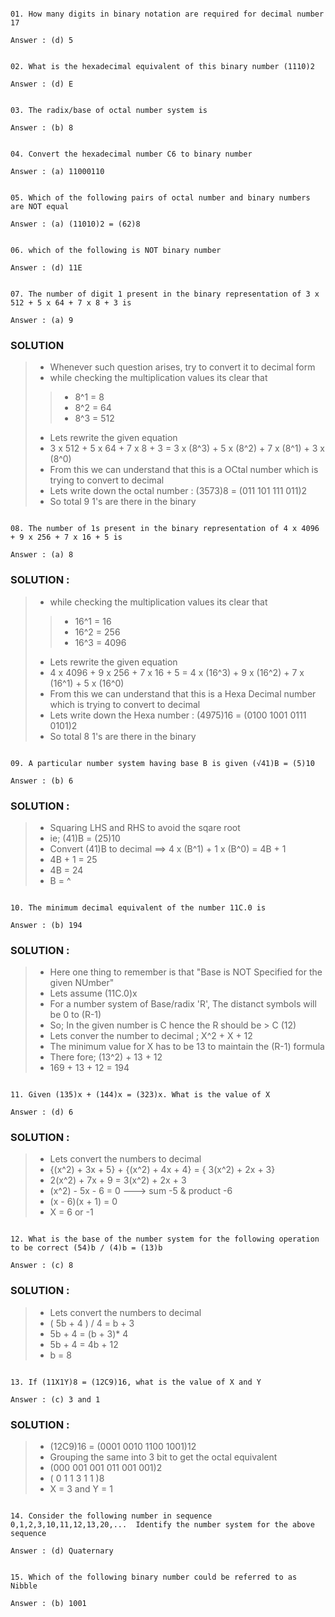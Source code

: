```

01. How many digits in binary notation are required for decimal number 17

Answer : (d) 5

```

``` 

02. What is the hexadecimal equivalent of this binary number (1110)2

Answer : (d) E 

```

``` 

03. The radix/base of octal number system is

Answer : (b) 8

```


``` 

04. Convert the hexadecimal number C6 to binary number

Answer : (a) 11000110 

```


``` 

05. Which of the following pairs of octal number and binary numbers are NOT equal 

Answer : (a) (11010)2 = (62)8 

```

``` 

06. which of the following is NOT binary number 

Answer : (d) 11E 

```


``` 

07. The number of digit 1 present in the binary representation of 3 x 512 + 5 x 64 + 7 x 8 + 3 is 

Answer : (a) 9 

```
### SOLUTION
> - Whenever such question arises, try to convert it to decimal form
> - while checking the multiplication values its clear that 
>> - 8^1 = 8
>> - 8^2 = 64
>> - 8^3 = 512
> - Lets rewrite the given equation
> - 3 x 512 + 5 x 64 + 7 x 8 + 3 = 3 x (8^3) + 5 x (8^2) + 7 x (8^1) + 3 x (8^0)
> - From this we can understand that this is a OCtal number which is trying to convert to decimal
> - Lets write down the octal number : (3573)8 = (011 101 111 011)2
> - So total 9 1's are there in the binary
> 


``` 

08. The number of 1s present in the binary representation of 4 x 4096 + 9 x 256 + 7 x 16 + 5 is 

Answer : (a) 8

```
### SOLUTION :
> - while checking the multiplication values its clear that 
>> - 16^1 = 16
>> - 16^2 = 256
>> - 16^3 = 4096
> - Lets rewrite the given equation
> - 4 x 4096 + 9 x 256 + 7 x 16 + 5 = 4 x (16^3) + 9 x (16^2) + 7 x (16^1) + 5 x (16^0)
> - From this we can understand that this is a Hexa Decimal number which is trying to convert to decimal
> - Lets write down the Hexa number : (4975)16 = (0100 1001 0111 0101)2
> - So total 8 1's are there in the binary
> 

``` 

09. A particular number system having base B is given (√41)B = (5)10 

Answer : (b) 6
```
### SOLUTION :
> - Squaring LHS and RHS to avoid the sqare root 
> - ie; (41)B = (25)10
> - Convert (41)B to decimal ==> 4 x (B^1) + 1 x (B^0) = 4B + 1
> - 4B + 1 = 25
> - 4B = 24
> - B = ^

``` 

10. The minimum decimal equivalent of the number 11C.0 is 

Answer : (b) 194 

```
### SOLUTION :
> - Here one thing to remember is that "Base is NOT Specified for the given NUmber"
> - Lets assume (11C.0)x
> - For a number system of Base/radix 'R', The distanct symbols will be 0 to (R-1)
> - So; In the given number is C hence the R should be > C (12)
> - Lets conver the number to decimal ; X^2 + X + 12
> - The minimum value for X has to be 13 to maintain the (R-1) formula
> - There fore; (13^2) + 13 + 12
> - 169 + 13 + 12 = 194


``` 

11. Given (135)x + (144)x = (323)x. What is the value of X 

Answer : (d) 6 

```
### SOLUTION :
> - Lets convert the numbers to decimal
> - {(x^2) + 3x + 5} + {(x^2) + 4x + 4} = { 3(x^2) + 2x + 3}
> - 2(x^2) + 7x + 9 = 3(x^2) + 2x + 3
> - (x^2) - 5x - 6 = 0 ---> sum -5 & product -6 
> - (x - 6)(x + 1) = 0
> - X = 6 or -1
> 


``` 

12. What is the base of the number system for the following operation to be correct (54)b / (4)b = (13)b 

Answer : (c) 8

```
### SOLUTION :
> - Lets convert the numbers to decimal
> - ( 5b + 4 ) / 4 = b + 3 
> - 5b + 4 = (b + 3)* 4
> - 5b + 4 = 4b + 12
> - b = 8
> 
> 


``` 

13. If (11X1Y)8 = (12C9)16, what is the value of X and Y 

Answer : (c) 3 and 1

```
### SOLUTION :
> - (12C9)16 = (0001 0010 1100 1001)12
> - Grouping the same into 3 bit to get the octal equivalent
> - (000 001 001 011 001 001)2
> - ( 0 1 1 3 1 1 )8
> - X = 3 and Y = 1
> 
> 

``` 

14. Consider the following number in sequence 0,1,2,3,10,11,12,13,20,...  Identify the number system for the above sequence 

Answer : (d) Quaternary 

```

``` 

15. Which of the following binary number could be referred to as Nibble 

Answer : (b) 1001

```